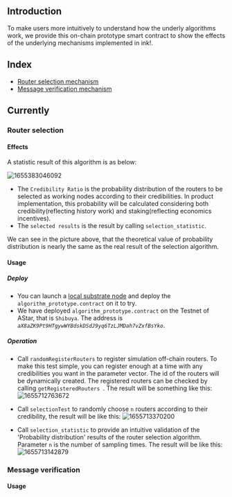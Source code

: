 ## Introduction

To make users more intuitively to understand how the underly algorithms work, we provide this on-chain prototype smart contract to show the effects of the underlying mechanisms implemented in ink!.

## Index
* [Router selection mechanism](#router-selection-mechanism)
* [Message verification mechanism](#message-verification)

## Currently

### Router selection

#### Effects
A statistic result of this algorithm is as below:

![1655383046092](https://user-images.githubusercontent.com/83746881/174071425-78fbea88-2f20-41c8-b874-fec4d61208c5.png)

* The `Credibility Ratio` is the probability distribution of the routers to be selected as working nodes according to their credibilities. In product implementation, this probability will be calculated considering both credibility(reflecting history work) and staking(reflecting economics incentives).
* The `selected results` is the result by calling `selection_statistic`.

We can see in the picture above, that the theoretical value of probability distribution is nearly the same as the real result of the selection algorithm.

#### Usage
##### Deploy
* You can launch a [local substrate node](https://github.com/paritytech/substrate-contracts-node) and deploy the `algorithm_prototype.contract` on it to try. 
* We have deployed `algorithm_prototype.contract` on the Testnet of AStar, that is `Shibuya`. The address is *`aX8aZK9Pt9HTgywWYBdskDSdJ9yq6TzLJMDah7vZxfBsYko`*.

##### Operation
* Call `randomRegisterRouters` to register simulation off-chain routers. To make this test simple, you can register enough at a time with any credibilities you want in the parameter vector. The id of the routers will be dynamically created. The registered routers can be checked by calling `getRegisteredRouters `. The result will be something like this:
![1655712763672](https://user-images.githubusercontent.com/83746881/174556149-c6ed625d-b3fa-49fa-b914-bc7b2642a9c9.png)

* Call `selectionTest` to randomly choose `n` routers according to their credibility, the result will be like this:
![1655713370200](https://user-images.githubusercontent.com/83746881/174558088-f964c9a1-fa5b-4afb-adf3-a3539f667f61.png)

* Call `selection_statistic` to provide an intuitive validation of the 'Probability distribution' results of the router selection algorithm. Parameter `n` is the number of sampling times. The result will be like this:
![1655713142879](https://user-images.githubusercontent.com/83746881/174557329-c6015cb6-3018-4b24-bdd0-cc830a4746eb.png)

### Message verification

#### Usage
